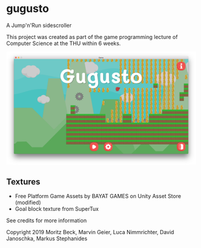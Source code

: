 # gugusto
A Jump'n'Run sidescroller

This project was created as part of the game programming lecture of Computer Science at the THU within 6 weeks.

![gugusto game screenshot](Readme%20Assets/screenshot.png "Game screenshot")

## Textures
* Free Platform Game Assets by BAYAT GAMES on Unity Asset Store (modified)
* Goal block texture from SuperTux

See credits for more information

Copyright 2019 Moritz Beck, Marvin Geier, Luca Nimmrichter, David Janoschka, Markus Stephanides
